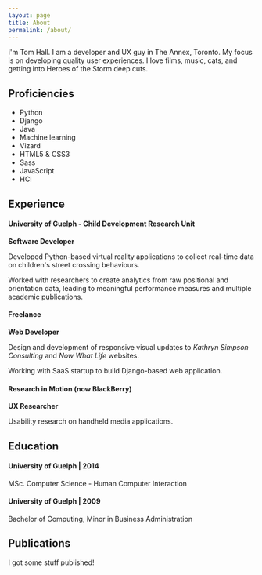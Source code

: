 ```yaml
---
layout: page
title: About
permalink: /about/
---
```

I'm Tom Hall.
I am a developer and UX guy in The Annex, Toronto. My focus is on developing quality user experiences. I love films, music, cats, and getting into Heroes of the Storm deep cuts.

## Proficiencies
*  Python
*  Django
*  Java
*  Machine learning
*  Vizard
*  HTML5 & CSS3
*  Sass
*  JavaScript
*  HCI


## Experience
<div class="resume-content">

<h4 class="resume-title">University of Guelph - Child Development Research Unit</h4>
<strong>Software Developer</strong>
<p>Developed Python-based virtual reality applications to collect real-time data on children's street crossing behaviours.</p>
<p>Worked with researchers to create analytics from raw positional and orientation data, leading to meaningful performance 
measures and multiple academic publications.</p>

<h4 class="resume-title">Freelance</h4>
<strong>Web Developer</strong>
<p>Design and development of responsive visual updates to <em>Kathryn Simpson Consulting</em> and <em>Now What Life</em> websites.</p>
<p>Working with SaaS startup to build Django-based web application.</p>

<h4 class="resume-title">Research in Motion (now BlackBerry)</h4>
<strong>UX Researcher</strong>
<p>Usability research on handheld media applications.</p>
</div>

## Education
<div class="resume-content">
<h4 class="resume-title">University of Guelph | 2014</h4>
<p>MSc. Computer Science - Human Computer Interaction</p>
  
<h4 class="resume-title">University of Guelph | 2009</h4>
Bachelor of Computing, Minor in Business Administration
</div>

## Publications
<div class="resume-content">
<p>I got some stuff published!</p>
</div>
